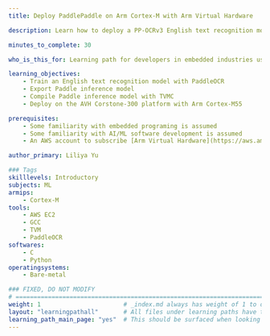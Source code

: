 ```yaml
---
title: Deploy PaddlePaddle on Arm Cortex-M with Arm Virtual Hardware

description: Learn how to deploy a PP-OCRv3 English text recognition model on Arm Cortex-M55 processor with Arm Virtual Hardware.

minutes_to_complete: 30

who_is_this_for: Learning path for developers in embedded industries using PaddlePaddle for Arm Cortex-M processor use-case.

learning_objectives: 
    - Train an English text recognition model with PaddleOCR
    - Export Paddle inference model
    - Compile Paddle inference model with TVMC
    - Deploy on the AVH Corstone-300 platform with Arm Cortex-M55

prerequisites:
    - Some familiarity with embedded programing is assumed
    - Some familiarity with AI/ML software development is assumed
    - An AWS account to subscribe [Arm Virtual Hardware](https://aws.amazon.com/marketplace/pp/prodview-urbpq7yo5va7g) Amazon Machine Image(AMI). Refer to [this guide](https://aws.amazon.com/premiumsupport/knowledge-center/create-and-activate-aws-account/) to create an AWS account.

author_primary: Liliya Yu

### Tags
skilllevels: Introductory
subjects: ML
armips:
    - Cortex-M
tools:
    - AWS EC2
    - GCC
    - TVM
    - PaddleOCR
softwares:
    - C
    - Python
operatingsystems:
    - Bare-metal

### FIXED, DO NOT MODIFY
# ================================================================================
weight: 1                       # _index.md always has weight of 1 to order correctly
layout: "learningpathall"       # All files under learning paths have this same wrapper
learning_path_main_page: "yes"  # This should be surfaced when looking for related content. Only set for _index.md of learning path content.
---
```

